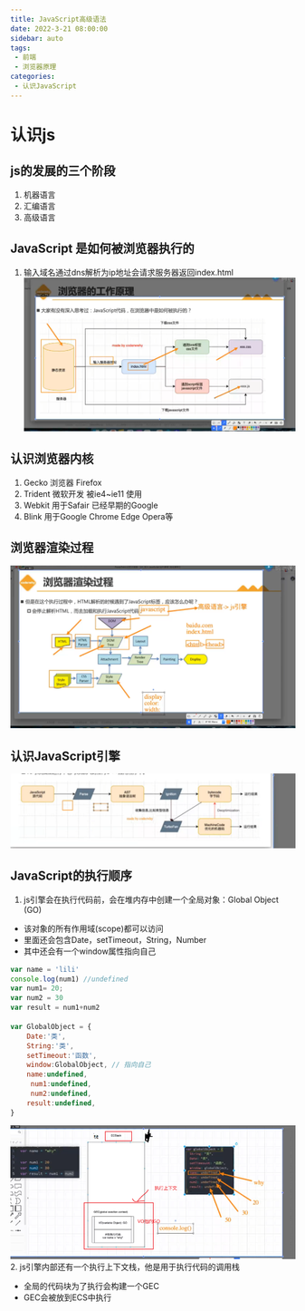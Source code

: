 ```yaml
---
title: JavaScript高级语法
date: 2022-3-21 08:00:00
sidebar: auto
tags:
 - 前端
 - 浏览器原理
categories:
 - 认识JavaScript
---
```


# 认识js
## js的发展的三个阶段
1. 机器语言
2. 汇编语言
3. 高级语言

## JavaScript 是如何被浏览器执行的
1.  输入域名通过dns解析为ip地址会请求服务器返回index.html
![解析过程](./../../../.vuepress/public/liulq.png)

## 认识浏览器内核
1. Gecko   浏览器 Firefox
2. Trident  微软开发 被ie4~ie11 使用 
3. Webkit   用于Safair 已经早期的Google
4. Blink  用于Google Chrome Edge Opera等

## 浏览器渲染过程
![渲染过程](./../../../.vuepress/public/go.png)

## 认识JavaScript引擎
![引擎原理](./../../../.vuepress/public/yinqi.png)

## JavaScript的执行顺序
1. js引擎会在执行代码前，会在堆内存中创建一个全局对象：Global Object (GO)
  - 该对象的所有作用域(scope)都可以访问
  - 里面还会包含Date，setTimeout，String，Number
  - 其中还会有一个window属性指向自己
  ```js
  var name = 'lili'
  console.log(num1) //undefined
  var num1= 20;
  var num2 = 30
  var result = num1+num2

  var GlobalObject = {
      Date:'类',
      String:'类',
      setTimeout:'函数',
      window:GlobalObject, // 指向自己
      name:undefined,
       num1:undefined,
       num2:undefined,
      result:undefined,
  }
  ```
  ![执行原理](./../../../.vuepress/public/scope.png)
2. js引擎内部还有一个执行上下文栈，他是用于执行代码的调用栈
 - 全局的代码块为了执行会构建一个GEC
 - GEC会被放到ECS中执行
